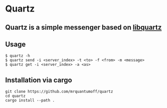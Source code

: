 # Quartz
## Quartz is a simple messenger based on [libquartz](https://github.com/Bultek/libquartz)

## Usage
```shell
$ quartz -h
$ quartz send -i <server_index> -t <to> -f <from> -m <message>
$ quartz get -i <server_index> -a <as>
```

## Installation via cargo
```shell
git clone https://github.com/mrquantumoff/quartz
cd quartz
cargo install --path .
```